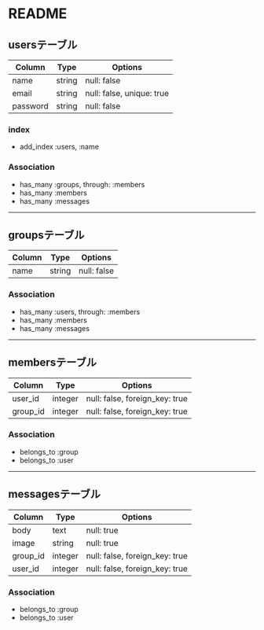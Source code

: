 # README

## usersテーブル

|Column|Type|Options|
|------|----|-------|
|name|string|null: false|
|email|string|null: false, unique: true|
|password|string|null: false|

### index

- add_index :users, :name

### Association

- has_many :groups, through: :members
- has_many :members
- has_many :messages

- - -

## groupsテーブル

|Column|Type|Options|
|------|----|-------|
|name|string|null: false|

### Association

- has_many :users, through: :members
- has_many :members
- has_many :messages

- - -

## membersテーブル

|Column|Type|Options|
|------|----|-------|
|user_id|integer|null: false, foreign_key: true|
|group_id|integer|null: false, foreign_key: true|

### Association

- belongs_to :group
- belongs_to :user

- - -

## messagesテーブル

|Column|Type|Options|
|------|----|-------|
|body|text|null: true|
|image|string|null: true|
|group_id|integer|null: false, foreign_key: true|
|user_id|integer|null: false, foreign_key: true|

### Association

- belongs_to :group
- belongs_to :user
